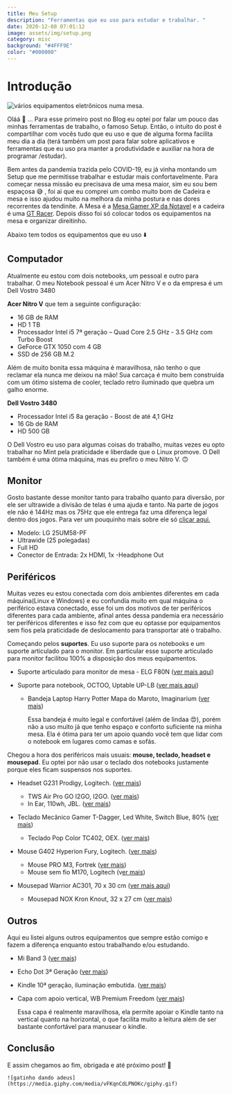 ```yaml
---
title: Meu Setup
description: "Ferramentas que eu uso para estudar e trabalhar. "
date: 2020-12-08 07:01:12
image: assets/img/setup.png
category: misc
background: "#4FFF9E"
color: "#000000"
---
```

# Introdução

![vários equipamentos eletrônicos numa mesa. ](assets/img/setup.png "Setup 2020")



Oláá 🤗 ... Para esse primeiro post no Blog eu optei por falar um pouco das minhas ferramentas de trabalho, o famoso Setup. Então, o intuito do post é compartilhar com vocês tudo que eu uso e que de alguma forma facilita meu dia a dia (terá também um post para falar sobre aplicativos e ferramentas que eu uso pra manter a produtividade e auxiliar na hora de programar /estudar). 

Bem antes da pandemia trazida pelo COVID-19, eu já vinha montando um Setup que me permitisse trabalhar e estudar mais confortavelmente. Para começar nessa missão eu precisava de uma mesa maior, sim eu sou bem espaçosa 😅 , foi ai que eu comprei um combo muito bom de Cadeira e mesa e isso ajudou muito na melhora da minha postura e nas dores recorrentes da tendinite. A Mesa é a [Mesa Gamer XP da Notavel](https://www.madeiramadeira.com.br/mesa-computador-gamer-preto-notavel-nt2020-2793092.html?seller=6537&origem=pla-2793092&utm_source=google&utm_medium=cpc&utm_content=mesas-para-computador-789&utm_term=2793092&gclid=Cj0KCQiAh4j-BRCsARIsAGeV12Bu9waj06PiTpdQxCPuymQc19k27E5ovSsyWKXUB3dR99DTw9VQDAEaAtcTEALw_wcB) e a cadeira é uma [GT Racer](https://www.submarino.com.br/produto/75563132/cadeira-gamer-gt-racer-preto). Depois disso foi só colocar todos os equipamentos na mesa e organizar direitinho.

 Abaixo tem todos os equipamentos que eu uso ⬇️

## Computador

Atualmente eu estou com dois notebooks, um pessoal e outro para trabalhar. O meu Notebook pessoal é um Acer Nitro V e o da empresa é um  Dell Vostro 3480

**Acer Nitro V** que tem a seguinte configuração:

* 16 GB de RAM
* HD 1 TB
* Processador Intel i5 7ª geração – Quad Core 2.5 GHz - 3.5 GHz com Turbo Boost
* GeForce GTX 1050 com 4 GB
* SSD de 256 GB M.2

Além de muito bonita essa máquina é maravilhosa, não tenho o que reclamar ela nunca me deixou na mão! Sua carcaça é muito bem construída com um ótimo sistema de cooler, teclado retro iluminado que quebra um galho enorme. 

**Dell Vostro 3480**

* Processador Intel i5 8a geração - Boost de até 4,1 GHz
* 16 Gb de RAM
* HD 500 GB

O Dell Vostro eu uso para algumas coisas do trabalho, muitas vezes eu opto trabalhar no Mint pela praticidade e liberdade que o Linux promove.  O Dell também é uma ótima máquina, mas eu prefiro o meu Nitro V. 🙃

## Monitor

Gosto bastante desse monitor tanto para trabalho quanto para diversão, por ele ser ultrawide a divisão de telas é uma ajuda e tanto. Na parte de jogos ele não é 144Hz mas os 75Hz que ele entrega faz uma diferença legal dentro dos jogos. Para ver um pouquinho mais sobre ele só [clicar aqui.](https://www.amazon.com.br/gp/product/B01AWG4S4K/ref=ppx_yo_dt_b_asin_title_o03_s00?ie=UTF8&psc=1) 

* Modelo: LG 25UM58-PF
* Ultrawide (25 polegadas)
* Full HD
* Conector de Entrada: 2x HDMI, 1x -Headphone Out

## Periféricos

Muitas vezes eu estou conectada com dois ambientes diferentes em cada máquina(Linux e Windows) e eu confundia muito em qual máquina o periférico estava conectado, esse foi um dos motivos de ter periféricos diferentes para cada ambiente, afinal antes dessa pandemia era necessário ter periféricos diferentes e isso fez com que eu optasse por equipamentos sem fios pela praticidade de deslocamento para transportar até o trabalho.

Começando pelos **suportes**. Eu uso suporte para os notebooks e um suporte articulado para o monitor. Em particular esse suporte articulado para monitor facilitou 100%  a disposição dos meus equipamentos. 

* Suporte articulado para monitor de mesa - ELG F80N ([ver mais aqui](https://www.amazon.com.br/gp/product/B0765KZ264/ref=ppx_yo_dt_b_asin_title_o02_s00?ie=UTF8&psc=1))
* Suporte para notebook, OCTOO, Uptable UP-LB ([ver mais aqui](https://www.amazon.com.br/gp/product/B07BTC67VS/ref=ppx_yo_dt_b_asin_title_o03_s00?ie=UTF8&psc=1))

  * Bandeja Laptop Harry Potter Mapa do Maroto, Imaginarium ([ver mais](https://produto.mercadolivre.com.br/MLB-966030100-bandeja-laptop-harry-potter-mapa-do-maroto-imaginarium-_JM))

    Essa bandeja é muito legal e confortável (além de lindaa 😍), porém não a uso muito já que tenho espaço e conforto suficiente na minha mesa. Ela é ótima para ter um apoio quando você  tem que lidar com o notebook em lugares como camas e sofás. 

Chegou a hora dos periféricos mais usuais: **mouse, teclado, headset e mousepad**. Eu optei por não usar o teclado dos notebooks justamente porque eles ficam suspensos nos suportes. 

* Headset G231 Prodigy, Logitech. ([ver mais](https://www.logitechg.com/pt-br/products/gaming-audio/g231-prodigy-gaming-headset.html))

  * TWS Air Pro GO I2GO, I2GO. ([ver mais](https://www.amazon.com.br/gp/product/B086Y9BS17/ref=ppx_yo_dt_b_asin_title_o02_s00?ie=UTF8&psc=1))
  * In Ear, 110wh, JBL. ([ver mais](https://www.amazon.com.br/gp/product/B086Y9BS17/ref=ppx_yo_dt_b_asin_title_o02_s00?ie=UTF8&psc=1))
* Teclado Mecânico Gamer T-Dagger, Led White, Switch Blue, 80% ([ver mais](https://www.kabum.com.br/produto/128030/teclado-mec-nico-gamer-t-dagger-bora-single-led-white-switch-blue-abnt2-t-tgk313-bl-pt-white-))

  * Teclado Pop Color TC402, OEX. ([ver mais](https://www.amazon.com.br/OEX-48-7231-teclado-color-tc402/dp/B084HH46TZ/ref=sr_1_1?__mk_pt_BR=%C3%85M%C3%85%C5%BD%C3%95%C3%91&dchild=1&keywords=teclado+pop&qid=1606539213&s=electronics&sr=1-1))
* Mouse  G402 Hyperion Fury, Logitech. ([ver mais](https://www.kabum.com.br/produto/60302/mouse-gamer-logitech-g402-hyperion-fury-fps-ultra-rapido-4000dpi-910-004069))

  * Mouse PRO M3, Fortrek ([ver mais](https://www.amazon.com.br/gp/product/B07G5JH2HT/ref=ppx_yo_dt_b_asin_title_o00_s00?ie=UTF8&psc=1))
  * Mouse sem fio M170, Logitech (v[er mais](https://www.magazineluiza.com.br/mouse-sem-fio-sensor-optico-1000dpi-logitech-m170/p/220817000/in/mssf/))
* Mousepad Warrior AC301, 70 x 30 cm ([ver mais aqui](https://www.amazon.com.br/gp/product/B07642GMJF/ref=ppx_yo_dt_b_asin_title_o03_s01?ie=UTF8&th=1))

  * Mousepad NOX Kron Knout, 32 x 27 cm ([ver mais](https://m.kabum.com.br/produto/89226/mousepad-gamer-nox-krom-knout-kontrol-m-dio-320x270mm-nxkromkntkntrl))

## Outros

Aqui eu listei alguns outros equipamentos que sempre estão comigo e fazem a diferença enquanto estou trabalhando e/ou estudando. 

* Mi Band 3 ([ver mais](https://www.amazon.com.br/Rel%C3%B3gio-Inteligente-Xiaomi-Prova-OLEDTouch/dp/B07DYRNSMS/ref=sr_1_1?__mk_pt_BR=%C3%85M%C3%85%C5%BD%C3%95%C3%91&crid=3BYV4GS9J55L6&dchild=1&keywords=mi+band+3+xiaomi&qid=1606539362&sprefix=miband+3%2Caps%2C284&sr=8-1))
* Echo Dot 3ª Geração ([ver mais](https://www.amazon.com.br/gp/product/B07PDHSJ1H/ref=ppx_yo_dt_b_asin_title_o03_s00?ie=UTF8&psc=1))
* Kindle 10ª geração, iluminação embutida. ([ver mais](https://www.amazon.com.br/Kindle-10a-gera%C3%A7%C3%A3o-ilumina%C3%A7%C3%A3o-embutida/dp/B07FQK1TS9/ref=pd_vtp_107_1/136-5903477-4837818?_encoding=UTF8&pd_rd_i=B07FQK1TS9&pd_rd_r=db5a1012-9e47-4f1a-a124-56263fe9fd1f&pd_rd_w=rd6J8&pd_rd_wg=RzBMu&pf_rd_p=e7d70f47-78b1-4fb7-afa6-764f723cbb07&pf_rd_r=P994F5J0172SNF2H7RT6&psc=1&refRID=P994F5J0172SNF2H7RT6))
* Capa com apoio vertical, WB Premium Freedom ([ver mais](https://www.amazon.com.br/gp/product/B07XVR9BSJ/ref=ppx_yo_dt_b_asin_title_o01_s00?ie=UTF8&psc=1))

    Essa capa é realmente maravilhosa, ela permite apoiar o Kindle tanto na vertical quanto na horizontal, o que facilita muito a leitura além de ser bastante confortável para manusear o kindle.



## Conclusão

E assim chegamos ao fim,  obrigada e até próximo post! 👋

`![gatinho dando adeus](https://media.giphy.com/media/vFKqnCdLPNOKc/giphy.gif)`